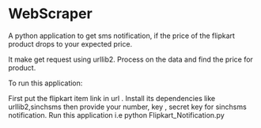 # WebScraper

A python application to get sms notification, if the price of the flipkart product
drops to your expected price.

It make get request using urllib2. Process on the data and find the price for product. 

To run this application:

First put the flipkart item link in url .
Install its dependencies like urllib2,sinchsms then provide your number, key ,
secret key for sinchsms notification.
Run this application i.e python Flipkart_Notification.py
